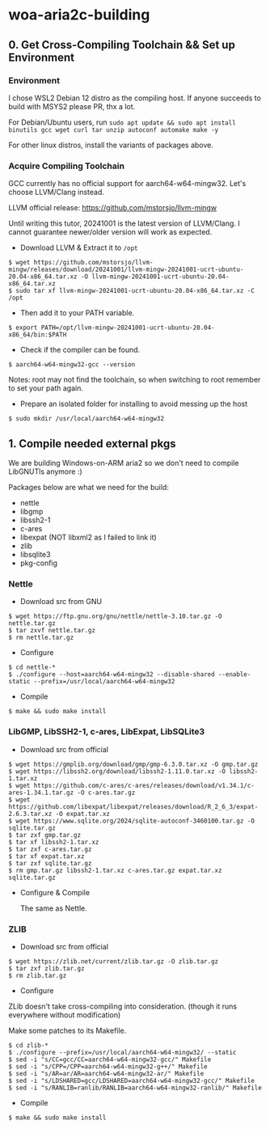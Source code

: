 # woa-aria2c-building

## 0. Get Cross-Compiling Toolchain && Set up Environment ##

### Environment ###

I chose WSL2 Debian 12 distro as the compiling host. If anyone succeeds to build with MSYS2 please PR, thx a lot.

For Debian/Ubuntu users, run ``` sudo apt update && sudo apt install binutils gcc wget curl tar unzip autoconf automake make -y ```

For other linux distros, install the variants of packages above.

### Acquire Compiling Toolchain ###

GCC currently has no official support for aarch64-w64-mingw32. Let's choose LLVM/Clang instead.

LLVM official release: https://github.com/mstorsjo/llvm-mingw

Until writing this tutor, 20241001 is the latest version of LLVM/Clang. I cannot guarantee newer/older version will work as expected.

* Download LLVM & Extract it to ``` /opt ```

```
$ wget https://github.com/mstorsjo/llvm-mingw/releases/download/20241001/llvm-mingw-20241001-ucrt-ubuntu-20.04-x86_64.tar.xz -O llvm-mingw-20241001-ucrt-ubuntu-20.04-x86_64.tar.xz
$ sudo tar xf llvm-mingw-20241001-ucrt-ubuntu-20.04-x86_64.tar.xz -C /opt 
```

* Then add it to your PATH variable.

```
$ export PATH=/opt/llvm-mingw-20241001-ucrt-ubuntu-20.04-x86_64/bin:$PATH
```

* Check if the compiler can be found.

```
$ aarch64-w64-mingw32-gcc --version
```

Notes: root may not find the toolchain, so when switching to root remember to set your path again.

* Prepare an isolated folder for installing to avoid messing up the host

```
$ sudo mkdir /usr/local/aarch64-w64-mingw32
```

## 1. Compile needed external pkgs ##

We are building Windows-on-ARM aria2 so we don't need to compile LibGNUTls anymore :)

Packages below are what we need for the build:

* nettle
* libgmp
* libssh2-1
* c-ares
* libexpat (NOT libxml2 as I failed to link it)
* zlib
* libsqlite3
* pkg-config
  
### Nettle ###

* Download src from GNU

```
$ wget https://ftp.gnu.org/gnu/nettle/nettle-3.10.tar.gz -O nettle.tar.gz
$ tar zxvf nettle.tar.gz
$ rm nettle.tar.gz
```

* Configure

```
$ cd nettle-*
$ ./configure --host=aarch64-w64-mingw32 --disable-shared --enable-static --prefix=/usr/local/aarch64-w64-mingw32
```

* Compile

```
$ make && sudo make install
```

###  LibGMP, LibSSH2-1, c-ares, LibExpat, LibSQLite3 ###

* Download src from official

```
$ wget https://gmplib.org/download/gmp/gmp-6.3.0.tar.xz -O gmp.tar.gz
$ wget https://libssh2.org/download/libssh2-1.11.0.tar.xz -O libssh2-1.tar.xz
$ wget https://github.com/c-ares/c-ares/releases/download/v1.34.1/c-ares-1.34.1.tar.gz -O c-ares.tar.gz
$ wget https://github.com/libexpat/libexpat/releases/download/R_2_6_3/expat-2.6.3.tar.xz -O expat.tar.xz
$ wget https://www.sqlite.org/2024/sqlite-autoconf-3460100.tar.gz -O sqlite.tar.gz
$ tar zxf gmp.tar.gz
$ tar xf libssh2-1.tar.xz
$ tar zxf c-ares.tar.gz
$ tar xf expat.tar.xz
$ tar zxf sqlite.tar.gz
$ rm gmp.tar.gz libssh2-1.tar.xz c-ares.tar.gz expat.tar.xz sqlite.tar.gz
```

* Configure & Compile

  The same as Nettle.

### ZLIB ###

* Download src from official

```
$ wget https://zlib.net/current/zlib.tar.gz -O zlib.tar.gz
$ tar zxf zlib.tar.gz
$ rm zlib.tar.gz
```

* Configure

ZLib doesn't take cross-compiling into consideration. (though it runs everywhere without modification)

Make some patches to its Makefile.

```
$ cd zlib-*
$ ./configure --prefix=/usr/local/aarch64-w64-mingw32/ --static
$ sed -i "s/CC=gcc/CC=aarch64-w64-mingw32-gcc/" Makefile
$ sed -i "s/CPP=/CPP=aarch64-w64-mingw32-g++/" Makefile
$ sed -i "s/AR=ar/AR=aarch64-w64-mingw32-ar/" Makefile
$ sed -i "s/LDSHARED=gcc/LDSHARED=aarch64-w64-mingw32-gcc/" Makefile
$ sed -i "s/RANLIB=ranlib/RANLIB=aarch64-w64-mingw32-ranlib/" Makefile
```

* Compile

```
$ make && sudo make install
```


